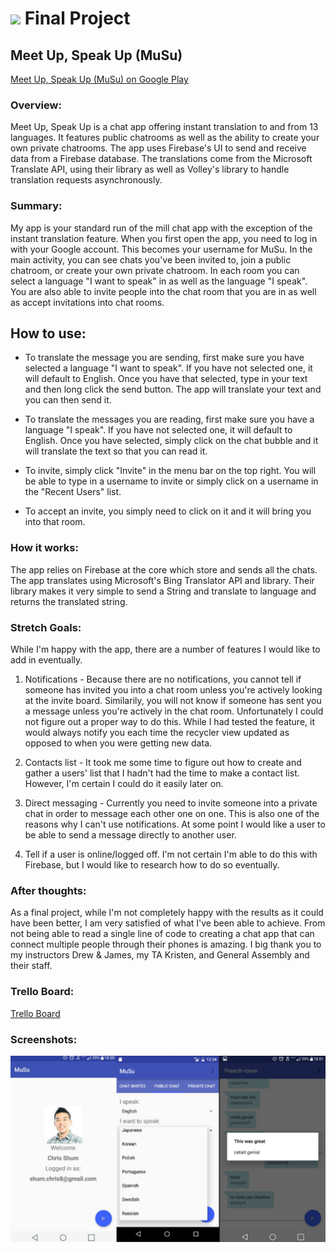 # ![](https://ga-dash.s3.amazonaws.com/production/assets/logo-9f88ae6c9c3871690e33280fcf557f33.png) Final Project

## Meet Up, Speak Up (MuSu)

<a href="https://play.google.com/apps/testing/com.showme.android.finalproject">Meet Up, Speak Up (MuSu) on Google Play</a>

### Overview:
Meet Up, Speak Up is a chat app offering instant translation to and from 13 languages. It features public chatrooms as well as the ability to create your own private chatrooms. The app uses Firebase's UI to send and receive data from a Firebase database. The translations come from the Microsoft Translate API, using their library as well as Volley's library to handle translation requests asynchronously.

### Summary:
My app is your standard run of the mill chat app with the exception of the instant translation feature.  When you first open the app, you need to log in with your Google account.  This becomes your username for MuSu.  In the main activity, you can see chats you've been invited to, join a public chatroom, or create your own private chatroom.  In each room you can select a language "I want to speak" in as well as the language "I speak".  You are also able to invite people into the chat room that you are in as well as accept invitations into chat rooms.

## How to use:
- To translate the message you are sending, first make sure you have selected a language "I want to speak".  If you have not selected one, it will default to English.  Once you have that selected, type in your text and then long click the send button.  The app will translate your text and you can then send it.

- To translate the messages you are reading, first make sure you have a language "I speak".  If you have not selected one, it will default to English.  Once you have selected, simply click on the chat bubble and it will translate the text so that you can read it.

- To invite, simply click "Invite" in the menu bar on the top right.  You will be able to type in a username to invite or simply click on a username in the "Recent Users" list.

- To accept an invite, you simply need to click on it and it will bring you into that room.

### How it works:
The app relies on Firebase at the core which store and sends all the chats.  The app translates using Microsoft's Bing Translator API and library.  Their library makes it very simple to send a String and translate to language and returns the translated string.

### Stretch Goals:
While I'm happy with the app, there are a number of features I would like to add in eventually.

1) Notifications - Because there are no notifications, you cannot tell if someone has invited you into a chat room unless you're actively looking at the invite board.  Similarily, you will not know if someone has sent you a message unless you're actively in the chat room.  Unfortunately I could not figure out a proper way to do this.  While I had tested the feature, it would always notify you each time the recycler view updated as opposed to when you were getting new data.

2) Contacts list - It took me some time to figure out how to create and gather a users' list that I hadn't had the time to make a contact list.  However, I'm certain I could do it easily later on.

3) Direct messaging - Currently you need to invite someone into a private chat in order to message each other one on one.  This is also one of the reasons why I can't use notifications.  At some point I would like a user to be able to send a message directly to another user.

4) Tell if a user is online/logged off.  I'm not certain I'm able to do this with Firebase, but I would like to research how to do so eventually.

### After thoughts:
As a final project, while I'm not completely happy with the results as it could have been better, I am very satisfied of what I've been able to achieve.  From not being able to read a single line of code to creating a chat app that can connect multiple people through their phones is amazing.  I big thank you to my instructors Drew & James, my TA Kristen, and General Assembly and their staff.

### Trello Board:
<a href="https://trello.com/b/uRETpF6L/project4">Trello Board</a>

### Screenshots:
![](musu.jpg)
